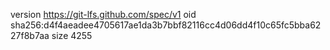 version https://git-lfs.github.com/spec/v1
oid sha256:d4f4aeadee4705617ae1da3b7bbf82116cc4d06dd4f10c65fc5bba6227f8b7aa
size 4255
